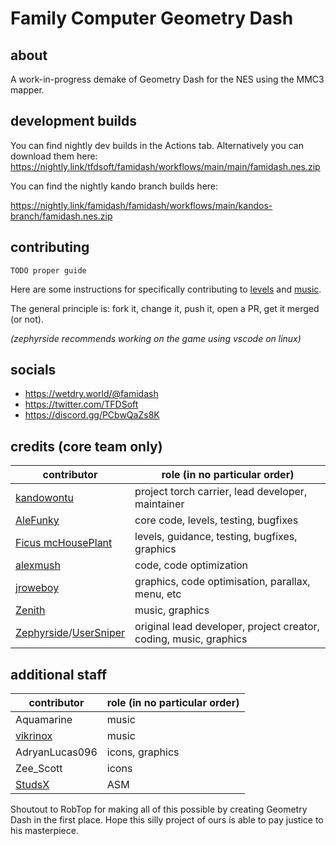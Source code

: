 # Family Computer Geometry Dash
## about

A work-in-progress demake of Geometry Dash for the NES using the MMC3 mapper.

## development builds

You can find nightly dev builds in the Actions tab. Alternatively you can download them here: https://nightly.link/tfdsoft/famidash/workflows/main/main/famidash.nes.zip

You can find the nightly kando branch builds here:

https://nightly.link/famidash/famidash/workflows/main/kandos-branch/famidash.nes.zip

## contributing

``TODO proper guide``

Here are some instructions for specifically contributing to [levels](LEVELS/EXPORT%20LEVELS%20INSTRUCTIONS.txt) and [music](MUSIC/README.txt).

The general principle is: fork it, change it, push it, open a PR, get it merged (or not).

*(zephyrside recommends working on the game using vscode on linux)*

## socials

- https://wetdry.world/@famidash
- https://twitter.com/TFDSoft
- https://discord.gg/PCbwQaZs8K

## credits (core team only)

|contributor|role (in no particular order)|
|---|---|
|[kandowontu](https://github.com/kandowontu)|project torch carrier, lead developer, maintainer|
|[AleFunky](https://github.com/PinguLinux)|core code, levels, testing, bugfixes|
|[Ficus mcHousePlant](https://github.com/FicusmcHousePlant)|levels, guidance, testing, bugfixes, graphics|
|[alexmush](https://github.com/ADM228)|code, code optimization|
|[jroweboy](https://github.com/jroweboy)|graphics, code optimisation, parallax, menu, etc|
|[Zenith](https://github.com/ZenithNeko)|music, graphics|
|[Zephyrside](https://github.com/zephyrside)/[UserSniper](https://github.com/usersniper)|original lead developer, project creator, coding, music, graphics|

## additional staff

|contributor|role (in no particular order)|
|---|---|
|Aquamarine|music|
|[vikrinox](https://github.com/Vickerinox)|music|
|AdryanLucas096|icons, graphics|
|Zee_Scott|icons|
|[StudsX](https://github.com/smbhacks)|ASM|

Shoutout to RobTop for making all of this possible by creating Geometry Dash in the first place. Hope this silly project of ours is able to pay justice to his masterpiece.
